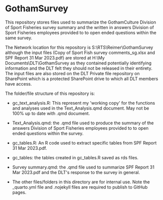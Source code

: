 # GothamSurvey

This repository stores files used to summarize the GothamCulture Division of Sport Fisheries survey summary and the written in answers Division of Sport Fisheries employees provided to to open ended questions within the same survey.

The Network location for this repository is S:\\RTS\\Reimer\\GothamSurvey although the input files (Copy of Sport Fish survey comments_sg.xlsx and SPF Report 31 Mar 2023.pdf) are stored at H:\\My Documents\\DLT\\GothamSurvey as they contained potentially identifying information and the DLT felt they should not be released in their entirety. The input files are also stored on the DLT Private file repository on SharePoint which is a protected SharePoint drive to which all DLT members have access.

The folder/file structure of this repository is:

-   gc_text_analysis.R: This represent my 'working copy' for the functions and analyses used in the Text_Analysis.qmd document. May not be 100% up to date with .qmd document.

-   Text_Analysis.qmd: the .qmd file used to produce the summary of the answers Division of Sport Fisheries employees provided to to open ended questions within the survey.

-   gc_tables.R: An R code used to extract specific tables from SPF Report 31 Mar 2023.pdf.

-   gc_tables: the tables created in gc_tables.R saved as rds files.

-   Survey summary.qmd: the .qmd file used to summarize SPF Report 31 Mar 2023.pdf and the DLT's response to the survey in general.

-   The other files/folders in this directory are for internal use. Note the \_quarto.yml file and .nojekyll files are required to publish to GitHub pages.
